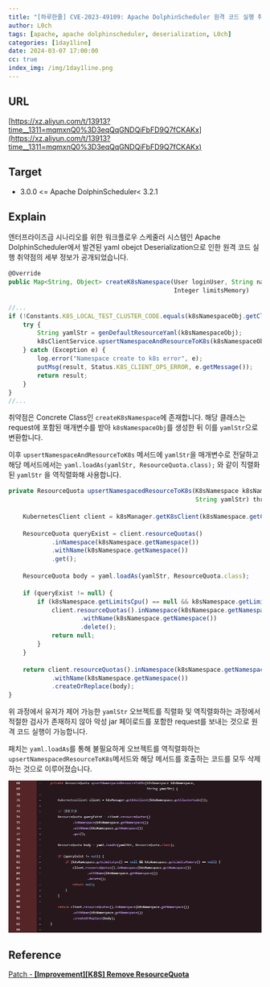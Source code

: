 ```yaml
---
title: "[하루한줄] CVE-2023-49109: Apache DolphinScheduler 원격 코드 실행 취약점"
author: L0ch
tags: [apache, apache dolphinscheduler, deserialization, L0ch]
categories: [1day1line]
date: 2024-03-07 17:00:00
cc: true
index_img: /img/1day1line.png
---
```

## URL

[https://xz.aliyun.com/t/13913?time__1311=mqmxnQ0%3D3eqQqGNDQiFbFD9Q7fCKAKx](https://xz.aliyun.com/t/13913?time__1311=mqmxnQ0%3D3eqQqGNDQiFbFD9Q7fCKAKx)

## Target

- 3.0.0 <= Apache DolphinScheduler< 3.2.1

## Explain

엔터프라이즈급 시나리오를 위한 워크플로우 스케줄러 시스템인 Apache DolphinScheduler에서 발견된 yaml obejct Deserialization으로 인한 원격 코드 실행 취약점의 세부 정보가 공개되었습니다.

```jsx
@Override  
public Map<String, Object> createK8sNamespace(User loginUser, String namespace, Long clusterCode, Double limitsCpu,  
                                              Integer limitsMemory)

//...
if (!Constants.K8S_LOCAL_TEST_CLUSTER_CODE.equals(k8sNamespaceObj.getClusterCode())) {  
    try {  
        String yamlStr = genDefaultResourceYaml(k8sNamespaceObj);  
        k8sClientService.upsertNamespaceAndResourceToK8s(k8sNamespaceObj, yamlStr);  
    } catch (Exception e) {  
        log.error("Namespace create to k8s error", e);  
        putMsg(result, Status.K8S_CLIENT_OPS_ERROR, e.getMessage());  
        return result;  
    }  
}
//...
```

취약점은 Concrete Class인 `createK8sNamespace`에 존재합니다. 해당 클래스는 request에 포함된 매개변수를 받아 `k8sNamespaceObj`를 생성한 뒤 이를 `yamlStr`으로 변환합니다.

이후 `upsertNamespaceAndResourceToK8s` 메서드에 `yamlStr`을 매개변수로 전달하고 해당 메서드에서는 `yaml.loadAs(yamlStr, ResourceQuota.class);` 와 같이 직렬화된 `yamlStr` 을 역직렬화해 사용합니다.

```jsx
private ResourceQuota upsertNamespacedResourceToK8s(K8sNamespace k8sNamespace,  
                                                    String yamlStr) throws RemotingException {  

    KubernetesClient client = k8sManager.getK8sClient(k8sNamespace.getClusterCode());  

    ResourceQuota queryExist = client.resourceQuotas()  
            .inNamespace(k8sNamespace.getNamespace())  
            .withName(k8sNamespace.getNamespace())  
            .get();  

    ResourceQuota body = yaml.loadAs(yamlStr, ResourceQuota.class);  

    if (queryExist != null) {  
        if (k8sNamespace.getLimitsCpu() == null && k8sNamespace.getLimitsMemory() == null) {  
            client.resourceQuotas().inNamespace(k8sNamespace.getNamespace())  
                    .withName(k8sNamespace.getNamespace())  
                    .delete();  
            return null;  
        }  
    }  

    return client.resourceQuotas().inNamespace(k8sNamespace.getNamespace())  
            .withName(k8sNamespace.getNamespace())  
            .createOrReplace(body);  
}
```

위 과정에서 유저가 제어 가능한 `yamlStr` 오브젝트를 직렬화 및 역직렬화하는 과정에서 적절한 검사가 존재하지 않아 악성 jar 페이로드를 포함한 request를 보내는 것으로 원격 코드 실행이 가능합니다.

패치는 `yaml.loadAs`를 통해 불필요하게 오브젝트를 역직렬화하는 `upsertNamespacedResourceToK8s`메서드와 해당 메서드를 호출하는 코드를 모두 삭제하는 것으로 이루어졌습니다.

![Untitled](2024-03-07/Untitled.png)

## Reference

[Patch - **[Improvement][K8S] Remove ResourceQuota**](https://github.com/apache/dolphinscheduler/pull/14991/files)
